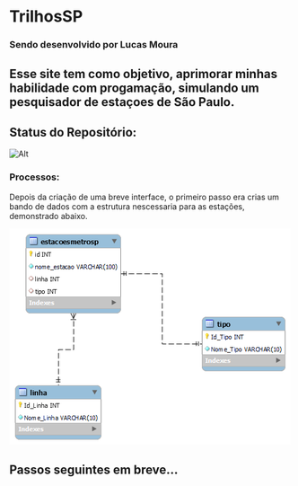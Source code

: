 # TrilhosSP

### Sendo desenvolvido por Lucas Moura

## Esse site tem como objetivo, aprimorar minhas habilidade com progamação, simulando um pesquisador de estaçoes de São Paulo.

## Status do Repositório:
![Alt](https://repobeats.axiom.co/api/embed/e779d64fb38e515f8e4dafcfb9989f5fa90577f2.svg "Repobeats analytics image")

### Processos:
<p> Depois da criação de uma breve interface, o primeiro passo era crias um bando de dados com a estrutura nescessaria para as estações, demonstrado abaixo.</p>
<img src="./diagrama.png" alt="">

## Passos seguintes em breve...
